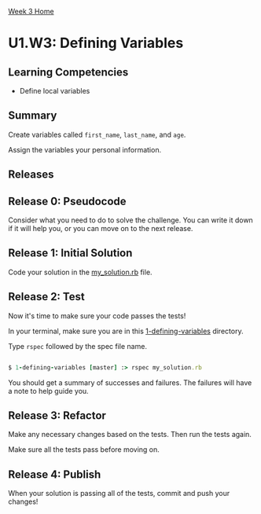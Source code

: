 [Week 3 Home](../../)

# U1.W3: Defining Variables

## Learning Competencies
- Define local variables

## Summary
Create variables called `first_name`, `last_name`, and `age`.

Assign the variables your personal information.

## Releases

## Release 0: Pseudocode
Consider what you need to do to solve the challenge. You can write it down if it will help you, or you can move on to the next release.

## Release 1: Initial Solution
Code your solution in the [my_solution.rb](my_solution.rb) file.

## Release 2: Test
Now it's time to make sure your code passes the tests!

In your terminal, make sure you are in this [1-defining-variables](1-defining-variables) directory.

Type `rspec` followed by the spec file name.

```ruby

$ 1-defining-variables [master] :> rspec my_solution.rb

```

You should get a summary of successes and failures. The failures will have a note to help guide you.

## Release 3: Refactor
Make any necessary changes based on the tests. Then run the tests again.

Make sure all the tests pass before moving on.

## Release 4: Publish
When your solution is passing all of the tests, commit and push your changes!

